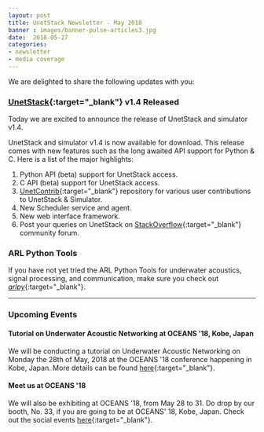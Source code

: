 ```yaml
---
layout: post
title: UnetStack Newsletter - May 2018
banner : images/banner-pulse-articles3.jpg
date:  2018-05-27
categories:
- newsletter
- media coverage
---
```


We are delighted to share the following updates with you:

### [UnetStack](http://www.unetstack.net/){:target="_blank"} v1.4 Released

Today we are excited to announce the release of UnetStack and simulator v1.4.

UnetStack and simulator v1.4 is now available for download. This release comes with new features such as the long awaited API support for Python & C. Here is a list of the major highlights:

1. Python API (beta) support for UnetStack access.
2. C API (beta) support for UnetStack access.
3. [UnetContrib](https://github.com/org-arl/unet-contrib){:target="_blank"} repository for various user contributions to UnetStack & Simulator.
4. New Scheduler service and agent.
5. New web interface framework.
6. Post your queries on UnetStack on [StackOverflow](https://stackoverflow.com/questions/tagged/unetstack){:target="_blank"} community forum.

### ARL Python Tools

If you have not yet tried the ARL Python Tools for underwater acoustics, signal processing, and communication, make sure you check out [_arlpy_](http://arlpy.readthedocs.io/en/latest/){:target="_blank"}.

---

### Upcoming Events

#### Tutorial on Underwater Acoustic Networking at OCEANS '18, Kobe, Japan

We will be conducting a tutorial on Underwater Acoustic Networking on Monday the 28th of May, 2018 at the OCEANS '18 conference happening in Kobe, Japan. More details can be found [here](http://www.oceans18mtsieeekobe.org/tutorial-information/){:target="_blank"}.
 
#### Meet us at OCEANS '18

We will also be exhibiting at OCEANS '18, from May 28 to 31. Do drop by our booth, No. 33, if you are going to be at OCEANS' 18, Kobe, Japan. Check out the social events [here](http://www.oceans18mtsieeekobe.org/social-events/){:target="_blank"}.
